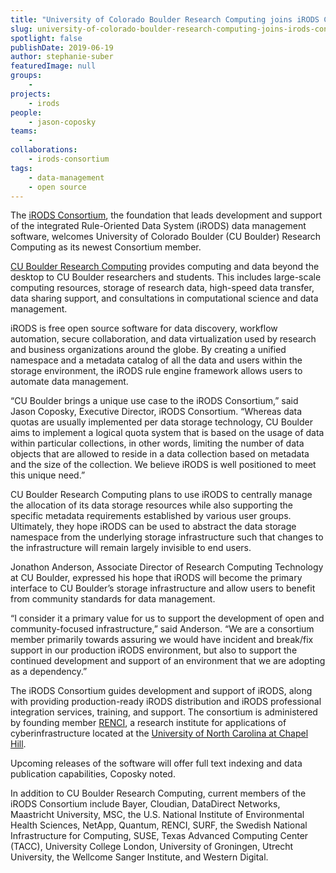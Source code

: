 ```yaml
---
title: "University of Colorado Boulder Research Computing joins iRODS Consortium"
slug: university-of-colorado-boulder-research-computing-joins-irods-consortium
spotlight: false
publishDate: 2019-06-19
author: stephanie-suber
featuredImage: null
groups:
    - 
projects:
    - irods
people:
    - jason-coposky
teams: 
    - 
collaborations:
    - irods-consortium
tags:
    - data-management
    - open source
---
```

<!-- wp:paragraph -->
<p>The
<a href="https://irods.org/">iRODS
Consortium</a>, the foundation
that leads development and support of the integrated Rule-Oriented
Data System (iRODS) data management software, welcomes University of
Colorado Boulder (CU Boulder) Research Computing as its newest
Consortium member. 
</p>
<!-- /wp:paragraph -->

<!-- wp:paragraph -->
<p><a href="https://www.colorado.edu/rc/">CU
Boulder Research Computing</a>
provides computing and data beyond the desktop to CU Boulder
researchers and students. This includes large-scale computing
resources, storage of research data, high-speed data transfer, data
sharing support, and consultations in computational science and data
management.&nbsp;</p>
<!-- /wp:paragraph -->

<!-- wp:more -->
<!--more-->
<!-- /wp:more -->

<!-- wp:paragraph -->
<p>iRODS
is free open source software for data discovery, workflow automation,
secure collaboration, and data virtualization used by research and
business organizations around the globe. By creating a unified
namespace and a metadata catalog of all the data and users within the
storage environment, the iRODS rule engine framework allows users to
automate data management.</p>
<!-- /wp:paragraph -->

<!-- wp:paragraph -->
<p>“CU
Boulder brings a unique use case to the iRODS Consortium,” said
Jason Coposky, Executive Director, iRODS Consortium. “Whereas data
quotas are usually implemented per data storage technology, CU
Boulder aims to implement a logical quota system that is based on the
usage of data within particular collections, in other words, limiting
the number of data objects that are allowed to reside in a data
collection based on metadata and the size of the collection. We
believe iRODS is well positioned to meet this unique need.”</p>
<!-- /wp:paragraph -->

<!-- wp:paragraph -->
<p>CU
Boulder Research Computing plans to use iRODS to centrally manage the
allocation of its data storage resources while also supporting the
specific metadata requirements established by various user groups.
Ultimately, they hope iRODS can be used to abstract the data storage
namespace from the underlying storage infrastructure such that
changes to the infrastructure will remain largely invisible to end
users. 
</p>
<!-- /wp:paragraph -->

<!-- wp:paragraph -->
<p>Jonathon
Anderson, Associate Director of Research Computing Technology at CU
Boulder, expressed his hope that iRODS will become the primary
interface to CU Boulder’s storage infrastructure and allow users to
benefit from community standards for data management. 
</p>
<!-- /wp:paragraph -->

<!-- wp:paragraph -->
<p>“I
consider it a primary value for us to support the development of open
and community-focused infrastructure,” said Anderson. “We are a
consortium member primarily towards assuring we would have incident
and break/fix support in our production iRODS environment, but also
to support the continued development and support of an environment
that we are adopting as a dependency.”</p>
<!-- /wp:paragraph -->

<!-- wp:paragraph -->
<p>The
iRODS Consortium guides development and support of iRODS, along with
providing production-ready iRODS distribution and iRODS professional
integration services, training, and support. The consortium is
administered by founding member&nbsp;<a href="https://renci.org/">RENCI</a>,
a research institute for applications of cyberinfrastructure located
at the&nbsp;<a href="https://www.unc.edu/">University
of North Carolina at Chapel Hill</a>.</p>
<!-- /wp:paragraph -->

<!-- wp:paragraph -->
<p>Upcoming
releases of the software will offer full text indexing and data
publication capabilities, Coposky noted. 
</p>
<!-- /wp:paragraph -->

<!-- wp:paragraph -->
<p>In
addition to CU Boulder Research Computing, current members of the
iRODS Consortium include Bayer,
Cloudian, DataDirect Networks,
Maastricht
University, MSC, the U.S. National
Institute of Environmental Health Sciences, NetApp, Quantum, RENCI,
SURF, the Swedish National Infrastructure for Computing, SUSE, Texas
Advanced Computing Center (TACC), University College London,
University of Groningen, Utrecht University, the Wellcome Sanger
Institute, and Western Digital.</p>
<!-- /wp:paragraph -->
